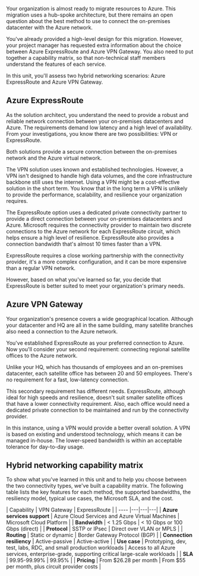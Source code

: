 Your organization is almost ready to migrate resources to Azure. This migration uses a hub-spoke architecture, but there remains an open question about the best method to use to connect the on-premises datacenter with the Azure network.

You've already provided a high-level design for this migration. However, your project manager has requested extra information about the choice between Azure ExpressRoute and Azure VPN Gateway. You also need to put together a capability matrix, so that non-technical staff members understand the features of each service.

In this unit, you'll assess two hybrid networking scenarios: Azure ExpressRoute and Azure VPN Gateway.

## Azure ExpressRoute

As the solution architect, you understand the need to provide a robust and reliable network connection between your on-premises datacenters and Azure. The requirements demand low latency and a high level of availability. From your investigations, you know there are two possibilities: VPN or ExpressRoute.

Both solutions provide a secure connection between the on-premises network and the Azure virtual network.

The VPN solution uses known and established technologies. However, a VPN isn't designed to handle high data volumes, and the core infrastructure backbone still uses the internet. Using a VPN might be a cost-effective solution in the short term. You know that in the long term a VPN is unlikely to provide the performance, scalability, and resilience your organization requires.

The ExpressRoute option uses a dedicated private connectivity partner to provide a direct connection between your on-premises datacenters and Azure. Microsoft requires the connectivity provider to maintain two discrete connections to the Azure network for each ExpressRoute circuit, which helps ensure a high level of resilience. ExpressRoute also provides a connection bandwidth that's almost 10 times faster than a VPN. 

ExpressRoute requires a close working partnership with the connectivity provider, it's a more complex configuration, and it can be more expensive than a regular VPN network.

However, based on what you've learned so far, you decide that ExpressRoute is better suited to meet your organization's primary needs.

## Azure VPN Gateway

Your organization's presence covers a wide geographical location. Although your datacenter and HQ are all in the same building, many satellite branches also need a connection to the Azure network.

You've established ExpressRoute as your preferred connection to Azure. Now you'll consider your second requirement: connecting regional satellite offices to the Azure network.

Unlike your HQ, which has thousands of employees and an on-premises datacenter, each satellite office has between 20 and 50 employees. There's no requirement for a fast, low-latency connection.

This secondary requirement has different needs. ExpressRoute, although ideal for high speeds and resilience, doesn't suit smaller satellite offices that have a lower connectivity requirement. Also, each office would need a dedicated private connection to be maintained and run by the connectivity provider.

In this instance, using a VPN would provide a better overall solution. A VPN is based on existing and understood technology, which means it can be managed in-house. The lower-speed bandwidth is within an acceptable tolerance for day-to-day usage.

## Hybrid networking capability matrix

To show what you've learned in this unit and to help you choose between the two connectivity types, we've built a capability matrix. The following table lists the key features for each method, the supported bandwidths, the resiliency model, typical use cases, the Microsoft SLA, and the cost.

| Capability | VPN Gateway | ExpressRoute |
| ---- |---|---|---|
| **Azure services support** | Azure Cloud Services and Azure Virtual Machines | Microsoft Cloud Platform |
| **Bandwidth** | < 1.25 Gbps | < 10 Gbps or 100 Gbps (direct) |
| **Protocol** | SSTP or IPsec | Direct over VLAN or MPLS |
| **Routing** | Static or dynamic | Border Gateway Protocol (BGP) |
| **Connection resiliency** | Active-passive | Active-active |
| **Use case** | Prototyping, dev, test, labs, RDC, and small production workloads | Access to all Azure services, enterprise-grade, supporting critical large-scale workloads |
| **SLA** | 99.95-99.99% | 99.95% |
| **Pricing** | From $26.28 per month | From $55 per month, plus circuit provider costs |
